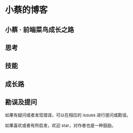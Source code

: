# 小蔡的博客

## 小蔡 · 前端菜鸟成长之路

## 思考

## 技能

## 成长路

## 勘误及提问

如果有疑问或者发现错误，可以在相应的 issues 进行提问或勘误。

如果喜欢或者有所启发，欢迎 star，对作者也是一种鼓励。
